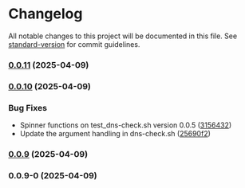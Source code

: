# Changelog

All notable changes to this project will be documented in this file. See [standard-version](https://github.com/conventional-changelog/standard-version) for commit guidelines.

### [0.0.11](https://github.com/DavitTec/dns-check/compare/v0.0.10...v0.0.11) (2025-04-09)

### [0.0.10](https://github.com/DavitTec/dns-check/compare/v0.0.9...v0.0.10) (2025-04-09)


### Bug Fixes

* Spinner functions on test_dns-check.sh version 0.0.5 ([3156432](https://github.com/DavitTec/dns-check/commit/315643216f63b72c3e579746c10a309c7b992c1c))
* Update the argument handling in dns-check.sh ([25690f2](https://github.com/DavitTec/dns-check/commit/25690f283ebdd3fca6db80584bc151ebab1fb5cc))

### [0.0.9](https://github.com/DavitTec/dns-check/compare/v0.0.9-0...v0.0.9) (2025-04-09)

### 0.0.9-0 (2025-04-09)
